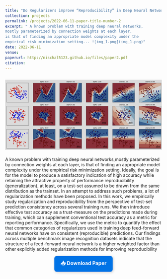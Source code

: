 ```yaml
---
title: "Do Regularizers improve “Reproducibility” in Deep Neural Networks?"
collection: projects
permalink: /projects/2022-06-11-paper-title-number-2
excerpt: " A known problem with training deep neural networks,
mostly parameterized by connection weights at each layer,
is that of finding an appropriate model complexity under the
empirical risk minimization setting... ![img_1.png](img_1.png)"
date: 2022-06-11
venue: 
paperurl: http://nischal5123.github.io/files/paper2.pdf
citation: 
---
```

![img_1.png](img_1.png)
---
A known problem with training deep neural networks,mostly parameterized by connection weights at each layer, is that of finding an appropriate model complexity under the empirical risk minimization setting. Ideally, the goal is for
the model to produce a satisfactory indication of high accuracy while retaining the attractive property of performance
reproducibility (generalization), at least, on a test-set assumed to be drawn from the same distribution as the trainset. In an attempt to address such problems, a lot of regularization methods have been proposed. In this work, we empirically study regularization and reproducibility from the
perspective of test-set prediction consistency across several
training runs. We then introduce effective test accuracy as
a trust-measure on the predictions made during training,
which can supplement conventional test accuracy as a metric for reporting performance. Specifically, we use the metric to quantify the effect that common categories of regularizers used in training deep feed-forward neural networks
have on consistent (reproducible) predictions. Our findings
across multiple benchmark image recognition datasets indicate that the structure of a feed-forward neural network is a
higher weighted factor than other explicitly added regularization methods for improving reproducibility

<div style="text-align: center;">
    <a href="http://nischal5123.github.io/files/paper2.pdf" target="_blank" 
       style="display: inline-block; padding: 12px 20px; font-size: 16px; font-weight: bold; 
              color: #fff; background-color: #0073e6; text-decoration: none; 
              border-radius: 8px; box-shadow: 2px 2px 8px rgba(0, 0, 0, 0.2);">
        📥 Download Paper
    </a>
</div>
